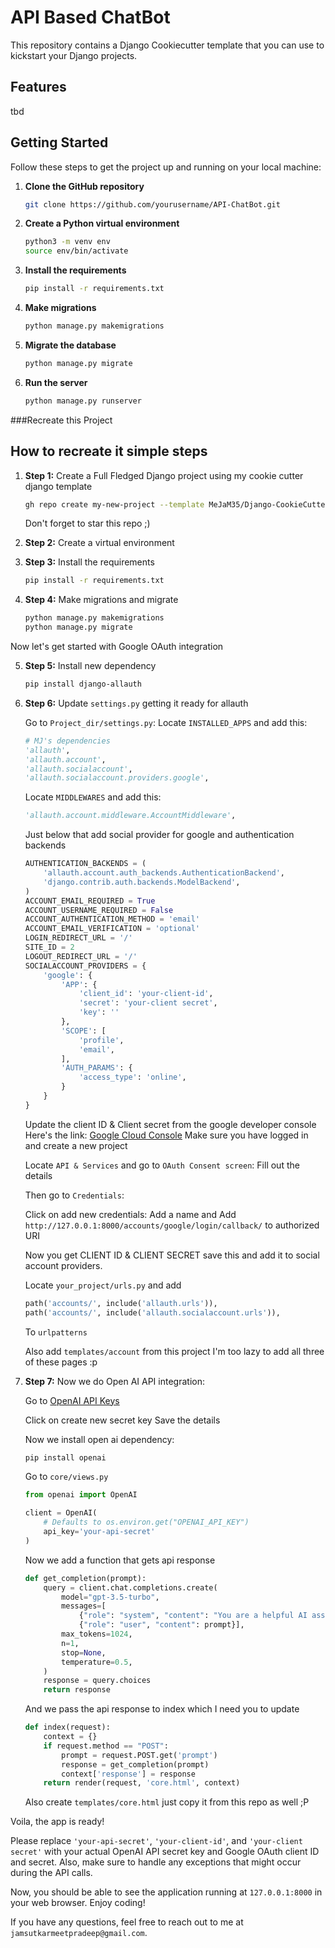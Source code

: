 

# API Based ChatBot

This repository contains a Django Cookiecutter template that you can use to kickstart your Django projects.

## Features

tbd

## Getting Started

Follow these steps to get the project up and running on your local machine:

1. **Clone the GitHub repository**
   ```bash
   git clone https://github.com/yourusername/API-ChatBot.git
   ```
2. **Create a Python virtual environment**
   ```bash
   python3 -m venv env
   source env/bin/activate
   ```
3. **Install the requirements**
   ```bash
   pip install -r requirements.txt
   ```
4. **Make migrations**
   ```bash
   python manage.py makemigrations
   ```
5. **Migrate the database**
   ```bash
   python manage.py migrate
   ```
6. **Run the server**
   ```bash
   python manage.py runserver
   ```

###Recreate this Project

## How to recreate it simple steps

1. **Step 1:** Create a Full Fledged Django project using my cookie cutter django template
   ```bash
   gh repo create my-new-project --template MeJaM35/Django-CookieCutter --private --clone
   ```
   Don't forget to star this repo ;)

2. **Step 2:** Create a virtual environment

3. **Step 3:** Install the requirements
   ```bash
   pip install -r requirements.txt
   ```

4. **Step 4:** Make migrations and migrate
   ```bash
   python manage.py makemigrations
   python manage.py migrate
   ```

Now let's get started with Google OAuth integration

5. **Step 5:** Install new dependency
   ```bash
   pip install django-allauth
   ```

6. **Step 6:** Update `settings.py` getting it ready for allauth

   Go to `Project_dir/settings.py`:
   Locate `INSTALLED_APPS` and add this:
   ```python
   # MJ's dependencies
   'allauth',
   'allauth.account',
   'allauth.socialaccount',
   'allauth.socialaccount.providers.google',
   ```
   Locate `MIDDLEWARES` and add this:
   ```python
   'allauth.account.middleware.AccountMiddleware',
   ```
   Just below that add social provider for google and authentication backends
   ```python
   AUTHENTICATION_BACKENDS = (
       'allauth.account.auth_backends.AuthenticationBackend',
       'django.contrib.auth.backends.ModelBackend',
   )
   ACCOUNT_EMAIL_REQUIRED = True
   ACCOUNT_USERNAME_REQUIRED = False
   ACCOUNT_AUTHENTICATION_METHOD = 'email'
   ACCOUNT_EMAIL_VERIFICATION = 'optional'
   LOGIN_REDIRECT_URL = '/'
   SITE_ID = 2
   LOGOUT_REDIRECT_URL = '/'
   SOCIALACCOUNT_PROVIDERS = {
       'google': {
           'APP': {
               'client_id': 'your-client-id',
               'secret': 'your-client secret',
               'key': ''
           },
           'SCOPE': [
               'profile',
               'email',
           ],
           'AUTH_PARAMS': {
               'access_type': 'online',
           }
       }
   }
   ```
   Update the client ID & Client secret from the google developer console 
   Here's the link: [Google Cloud Console](https://console.cloud.google.com/welcome)
   Make sure you have logged in and create a new project 

   Locate `API & Services` and go to `OAuth Consent screen`:
   Fill out the details

   Then go to `Credentials`:

   Click on add new credentials:
   Add a name and 
   Add `http://127.0.0.1:8000/accounts/google/login/callback/` to authorized URI

   Now you get CLIENT ID & CLIENT SECRET save this and add it to social account providers.

   Locate `your_project/urls.py` and add 
   ```python
   path('accounts/', include('allauth.urls')),
   path('accounts/', include('allauth.socialaccount.urls')),
   ```
   To `urlpatterns`

   Also add `templates/account` from this project
   I'm too lazy to add all three of these pages :p

7. **Step 7:** Now we do Open AI API integration:

   Go to [OpenAI API Keys](https://platform.openai.com/api-keys)

   Click on create new secret key 
   Save the details

   Now we install open ai dependency:
   ```bash
   pip install openai
   ```

   Go to `core/views.py`

   ```python
   from openai import OpenAI

   client = OpenAI(
       # Defaults to os.environ.get("OPENAI_API_KEY")
       api_key='your-api-secret'
   )
   ```
   Now we add a function that gets api response
   ```python
   def get_completion(prompt):
       query = client.chat.completions.create(
           model="gpt-3.5-turbo",
           messages=[
               {"role": "system", "content": "You are a helpful AI assistant."},
               {"role": "user", "content": prompt}],
           max_tokens=1024,
           n=1,
           stop=None,
           temperature=0.5,
       )
       response = query.choices
       return response
   ```
   And we pass the api response to index which I need you to update

   ```python
   def index(request):
       context = {}
       if request.method == "POST":
           prompt = request.POST.get('prompt')
           response = get_completion(prompt)
           context['response'] = response
       return render(request, 'core.html', context)
   ```
   Also create `templates/core.html` just copy it from this repo as well ;P

Voila, the app is ready!


Please replace `'your-api-secret'`, `'your-client-id'`, and `'your-client secret'` with your actual OpenAI API secret key and Google OAuth client ID and secret. Also, make sure to handle any exceptions that might occur during the API calls.

Now, you should be able to see the application running at `127.0.0.1:8000` in your web browser. Enjoy coding!

If you have any questions, feel free to reach out to me at `jamsutkarmeetpradeep@gmail.com`.


